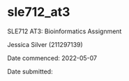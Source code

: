 # sle712_at3

SLE712 AT3: Bioinformatics Assignment

Jessica Silver (211297139)


Date commenced: 2022-05-07

Date submitted:



